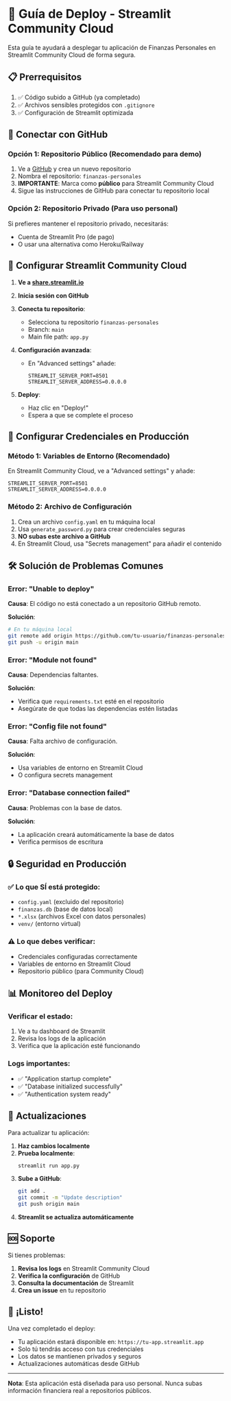 # 🚀 Guía de Deploy - Streamlit Community Cloud

Esta guía te ayudará a desplegar tu aplicación de Finanzas Personales en Streamlit Community Cloud de forma segura.

## 📋 Prerrequisitos

1. ✅ Código subido a GitHub (ya completado)
2. ✅ Archivos sensibles protegidos con `.gitignore`
3. ✅ Configuración de Streamlit optimizada

## 🔗 Conectar con GitHub

### Opción 1: Repositorio Público (Recomendado para demo)

1. Ve a [GitHub](https://github.com) y crea un nuevo repositorio
2. Nombra el repositorio: `finanzas-personales`
3. **IMPORTANTE**: Marca como **público** para Streamlit Community Cloud
4. Sigue las instrucciones de GitHub para conectar tu repositorio local

### Opción 2: Repositorio Privado (Para uso personal)

Si prefieres mantener el repositorio privado, necesitarás:
- Cuenta de Streamlit Pro (de pago)
- O usar una alternativa como Heroku/Railway

## 🔧 Configurar Streamlit Community Cloud

1. **Ve a [share.streamlit.io](https://share.streamlit.io)**

2. **Inicia sesión con GitHub**

3. **Conecta tu repositorio**:
   - Selecciona tu repositorio `finanzas-personales`
   - Branch: `main`
   - Main file path: `app.py`

4. **Configuración avanzada**:
   - En "Advanced settings" añade:
     ```
     STREAMLIT_SERVER_PORT=8501
     STREAMLIT_SERVER_ADDRESS=0.0.0.0
     ```

5. **Deploy**:
   - Haz clic en "Deploy!"
   - Espera a que se complete el proceso

## 🔐 Configurar Credenciales en Producción

### Método 1: Variables de Entorno (Recomendado)

En Streamlit Community Cloud, ve a "Advanced settings" y añade:

```
STREAMLIT_SERVER_PORT=8501
STREAMLIT_SERVER_ADDRESS=0.0.0.0
```

### Método 2: Archivo de Configuración

1. Crea un archivo `config.yaml` en tu máquina local
2. Usa `generate_password.py` para crear credenciales seguras
3. **NO subas este archivo a GitHub**
4. En Streamlit Cloud, usa "Secrets management" para añadir el contenido

## 🛠️ Solución de Problemas Comunes

### Error: "Unable to deploy"

**Causa**: El código no está conectado a un repositorio GitHub remoto.

**Solución**:
```bash
# En tu máquina local
git remote add origin https://github.com/tu-usuario/finanzas-personales.git
git push -u origin main
```

### Error: "Module not found"

**Causa**: Dependencias faltantes.

**Solución**:
- Verifica que `requirements.txt` esté en el repositorio
- Asegúrate de que todas las dependencias estén listadas

### Error: "Config file not found"

**Causa**: Falta archivo de configuración.

**Solución**:
- Usa variables de entorno en Streamlit Cloud
- O configura secrets management

### Error: "Database connection failed"

**Causa**: Problemas con la base de datos.

**Solución**:
- La aplicación creará automáticamente la base de datos
- Verifica permisos de escritura

## 🔒 Seguridad en Producción

### ✅ Lo que SÍ está protegido:
- `config.yaml` (excluido del repositorio)
- `finanzas.db` (base de datos local)
- `*.xlsx` (archivos Excel con datos personales)
- `venv/` (entorno virtual)

### ⚠️ Lo que debes verificar:
- Credenciales configuradas correctamente
- Variables de entorno en Streamlit Cloud
- Repositorio público (para Community Cloud)

## 📊 Monitoreo del Deploy

### Verificar el estado:
1. Ve a tu dashboard de Streamlit
2. Revisa los logs de la aplicación
3. Verifica que la aplicación esté funcionando

### Logs importantes:
- ✅ "Application startup complete"
- ✅ "Database initialized successfully"
- ✅ "Authentication system ready"

## 🔄 Actualizaciones

Para actualizar tu aplicación:

1. **Haz cambios localmente**
2. **Prueba localmente**:
   ```bash
   streamlit run app.py
   ```
3. **Sube a GitHub**:
   ```bash
   git add .
   git commit -m "Update description"
   git push origin main
   ```
4. **Streamlit se actualiza automáticamente**

## 🆘 Soporte

Si tienes problemas:

1. **Revisa los logs** en Streamlit Community Cloud
2. **Verifica la configuración** de GitHub
3. **Consulta la documentación** de Streamlit
4. **Crea un issue** en tu repositorio

## 🎉 ¡Listo!

Una vez completado el deploy:

- Tu aplicación estará disponible en: `https://tu-app.streamlit.app`
- Solo tú tendrás acceso con tus credenciales
- Los datos se mantienen privados y seguros
- Actualizaciones automáticas desde GitHub

---

**Nota**: Esta aplicación está diseñada para uso personal. Nunca subas información financiera real a repositorios públicos.

